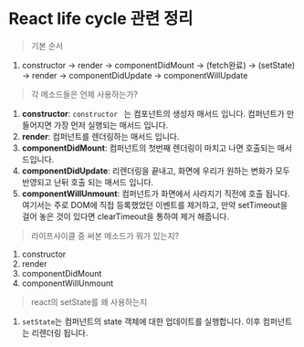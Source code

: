 # React life cycle 관련 정리
 
> 기본 순서 
1.  constructor →  render → componentDidMount → (fetch완료) → (setState) → render → componentDidUpdate → componentWillUpdate  

> 각 메소드들은 언제 사용하는가?
1. **constructor**: ```constructor ``` 는 컴포넌트의 생성자 매서드 입니다. 컴퍼넌트가 만들어지면 가장 먼저 실행되는 매서드 입니다. 
2. **render**: 컴퍼넌트를 렌더링하는 매서드 입니다. 
3. **componentDidMount**: 컴퍼넌트의 첫번째 렌더링이 마치고 나면 호출되는 매서드입니다. 
4. **componentDidUpdate**: 리렌더링을 끝내고, 화면에 우리가 원하는 변화가 모두 반영되고 난뒤 호출 되는 매서드 입니다. 
5. **componentWillUnmount**: 컴퍼넌트가 화면에서 사라지기 직전에 호출 됩니다. 여기서는 주로 DOM에 직접 등록했었던 이벤트를 제거하고, 만약 setTimeout을 걸어 놓은 것이 있다면 clearTimeout을 통하여 제거 해줍니다. 

> 라이프사이클 중 써본 메소드가 뭐가 있는지?
1. constructor 
2. render
3. componentDidMount
4. componentWillUnmount

> react의 setState를 왜 사용하는지
1. ```setState```는  컴퍼넌트의 state 객체에 대한 업데이트를 실행합니다. 이후 컴퍼넌트는 리렌더링 됩니다. 

